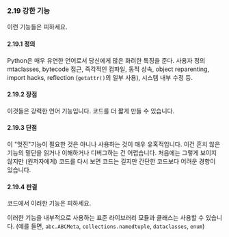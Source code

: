 <a id="s2.19-power-features"></a>
<a id="power-features"></a>
### 2.19 강한 기능

이런 기능들은 피하세요.

<a id="s2.19.1-definition"></a>
#### 2.19.1 정의

Python은 매우 유연한 언어로서 당신에게 많은 화려한 특징을 준다. 사용자 정의 mtaclasses, bytecode 접근, 즉각적인 컴파일, 동적 상속, object reparenting, import hacks, reflection (`getattr()`의 일부 사용), 시스템 내부 수정 등.

<a id="s2.19.2-pros"></a>
#### 2.19.2 장점

이것들은 강력한 언어 기능입니다. 코드를 더 짧게 만들 수 있습니다.

<a id="s2.19.3-cons"></a>
#### 2.19.3 단점

이 "멋진"기능이 필요한 것은 아니나 사용하는 것이 매우 유혹적입니다. 이건 흔치 않은 기능의 밑단을 읽거나 이해하거나 디버그하는 건 어렵습니다. 처음에는 그렇게 보이지 않지만 (원저자에게) 코드를 다시 보면 코드는 길지만 간단한 코드보다 어려운 경향이 있습니다.

<a id="s2.19.4-decision"></a>
#### 2.19.4 판결

코드에서 이러한 기능은 피하세요.

이러한 기능을 내부적으로 사용하는 표준 라이브러리 모듈과 클래스는 사용할 수 있습니다. (예를 들면,  `abc.ABCMeta`, `collections.namedtuple`, `dataclasses`, `enum`)
